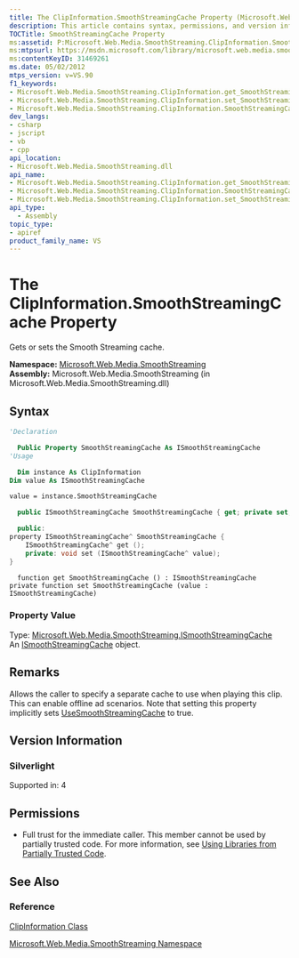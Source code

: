 ```yaml
---
title: The ClipInformation.SmoothStreamingCache Property (Microsoft.Web.Media.SmoothStreaming)
description: This article contains syntax, permissions, and version information for the ClipInformation.SmoothStreamingCache property.
TOCTitle: SmoothStreamingCache Property
ms:assetid: P:Microsoft.Web.Media.SmoothStreaming.ClipInformation.SmoothStreamingCache
ms:mtpsurl: https://msdn.microsoft.com/library/microsoft.web.media.smoothstreaming.clipinformation.smoothstreamingcache(v=VS.90)
ms:contentKeyID: 31469261
ms.date: 05/02/2012
mtps_version: v=VS.90
f1_keywords:
- Microsoft.Web.Media.SmoothStreaming.ClipInformation.get_SmoothStreamingCache
- Microsoft.Web.Media.SmoothStreaming.ClipInformation.set_SmoothStreamingCache
- Microsoft.Web.Media.SmoothStreaming.ClipInformation.SmoothStreamingCache
dev_langs:
- csharp
- jscript
- vb
- cpp
api_location:
- Microsoft.Web.Media.SmoothStreaming.dll
api_name:
- Microsoft.Web.Media.SmoothStreaming.ClipInformation.get_SmoothStreamingCache
- Microsoft.Web.Media.SmoothStreaming.ClipInformation.SmoothStreamingCache
- Microsoft.Web.Media.SmoothStreaming.ClipInformation.set_SmoothStreamingCache
api_type:
  - Assembly
topic_type:
- apiref
product_family_name: VS
---
```


# The ClipInformation.SmoothStreamingCache Property

Gets or sets the Smooth Streaming cache.

**Namespace:**  [Microsoft.Web.Media.SmoothStreaming](microsoft-web-media-smoothstreaming-namespace_1.md)  
**Assembly:**  Microsoft.Web.Media.SmoothStreaming (in Microsoft.Web.Media.SmoothStreaming.dll)

## Syntax

```vb
'Declaration

  Public Property SmoothStreamingCache As ISmoothStreamingCache
'Usage

  Dim instance As ClipInformation
Dim value As ISmoothStreamingCache

value = instance.SmoothStreamingCache
```

```csharp
  public ISmoothStreamingCache SmoothStreamingCache { get; private set; }
```

```cpp
  public:
property ISmoothStreamingCache^ SmoothStreamingCache {
    ISmoothStreamingCache^ get ();
    private: void set (ISmoothStreamingCache^ value);
}
```

```jscript
  function get SmoothStreamingCache () : ISmoothStreamingCache
private function set SmoothStreamingCache (value : ISmoothStreamingCache)
```

### Property Value

Type: [Microsoft.Web.Media.SmoothStreaming.ISmoothStreamingCache](ismoothstreamingcache-interface-microsoft-web-media-smoothstreaming_1.md)  
An [ISmoothStreamingCache](ismoothstreamingcache-interface-microsoft-web-media-smoothstreaming_1.md) object.  

## Remarks

Allows the caller to specify a separate cache to use when playing this clip. This can enable offline ad scenarios. Note that setting this property implicitly sets [UseSmoothStreamingCache](clipinformation-usesmoothstreamingcache-property-microsoft-web-media-smoothstreaming_1.md) to true.

## Version Information

### Silverlight

Supported in: 4  

## Permissions

  - Full trust for the immediate caller. This member cannot be used by partially trusted code. For more information, see [Using Libraries from Partially Trusted Code](https://msdn.microsoft.com/library/8skskf63).

## See Also

### Reference

[ClipInformation Class](clipinformation-class-microsoft-web-media-smoothstreaming_1.md)

[Microsoft.Web.Media.SmoothStreaming Namespace](microsoft-web-media-smoothstreaming-namespace_1.md)
